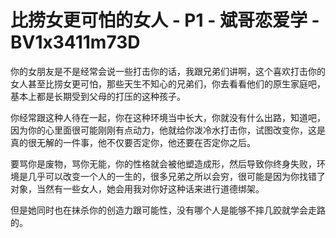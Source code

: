 # 比捞女更可怕的女人 - P1 - 斌哥恋爱学 - BV1x3411m73D

你的女朋友是不是经常会说一些打击你的话，我跟兄弟们讲啊，这个喜欢打击你的女人甚至比捞女更可怕，那些天生不知心的兄弟们，你去看看他们的原生家庭吧，基本上都是长期受到父母的打压的这种孩子。

你经常跟这种人待在一起，你在这种环境当中长大，你就没有什么出路，知道吧，因为你的心里面很可能刚刚有点动力，他就给你泼冷水打击你，试图改变你，这是真的很无解的一件事，他不仅要否定你，他还要在否定你之后。

要骂你是废物，骂你无能，你的性格就会被他塑造成形，然后导致你终身失败，环境是几乎可以改变一个人的一生的，很多兄弟之所以会穷，很可能是因为你找错了对象，当然有一些女人，她会用我对你好这种话来进行道德绑架。

但是她同时也在抹杀你的创造力跟可能性，没有哪个人是能够不摔几跤就学会走路的。